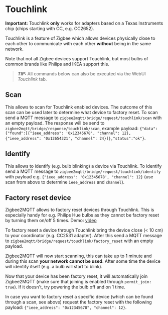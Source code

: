 # Touchlink

**Important:** Touchlink **only** works for adapters based on a Texas Instruments chip (chips starting with CC, e.g. CC2652).

Touchlink is a feature of Zigbee which allows devices physically close to each other to communicate with each other **without** being in the same network.

Note that not all Zigbee devices support Touchlink, but most bulbs of common brands like Philips and IKEA support this.

> **_TIP:_**  All commands below can also be executed via the WebUI *Touchlink* tab.

## Scan
This allows to scan for Touchlink enabled devices. The outcome of this scan can be used later to determine what device to factory reset. To scan send a MQTT message to `zigbee2mqtt/bridge/request/touchlink/scan` with an empty payload.
The response will be send to `zigbee2mqtt/bridge/response/touchlink/scan`, example payload: `{"data":{"found":[{"ieee_address": '0x12345678', "channel": 12}, {"ieee_address": '0x12654321', "channel": 24}]},"status":"ok"}`.

## Identify
This allows to identify (e.g. bulb blinking) a device via Touchlink. To identify send a MQTT message to `zigbee2mqtt/bridge/request/touchlink/identify` with payload e.g. `{"ieee_address": '0x12345678', "channel": 12}` (use scan from above to determine `ieee_address` and `channel`).

## Factory reset device
Zigbee2MQTT allows to factory reset devices through Touchlink. This is especially handy for e.g. Philips Hue bulbs as they cannot be factory reset by turning them on/off 5 times. Demo: [video](https://www.youtube.com/watch?v=kcRj77YGyKk)

To factory reset a device through Touchlink bring the device close (< 10 cm) to your coordinator (e.g. CC2531 adapter). After this send a MQTT message to `zigbee2mqtt/bridge/request/touchlink/factory_reset` with an empty payload.

Zigbee2MQTT will now start scanning, this can take up to 1 minute and during this scan **your network cannot be used**. After some time the device will identify itself (e.g. a bulb will start to blink).

Now that your device has been factory reset, it will automatically join Zigbee2MQTT (make sure that joining is enabled through `permit_join: true`). If it doesn't, try powering the bulb off and on 1 time.

In case you want to factory reset a specific device (which can be found through a scan, see above) request the factory reset with the following payload: `{"ieee_address": "0x12345678", "channel": 12}`.
